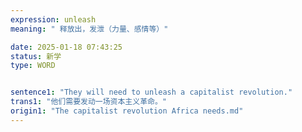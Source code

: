 ```yaml
---
expression: unleash
meaning: " 释放出，发泄（力量、感情等）"

date: 2025-01-18 07:43:25
status: 新学
type: WORD


sentence1: "They will need to unleash a capitalist revolution."
trans1: "他们需要发动一场资本主义革命。"
origin1: "The capitalist revolution Africa needs.md"
---
```

